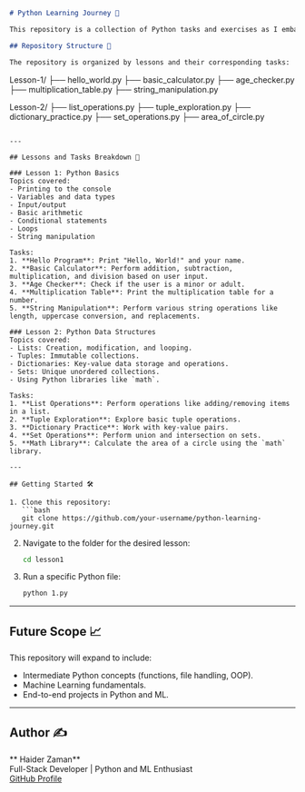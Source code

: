 ```markdown
# Python Learning Journey 🚀

This repository is a collection of Python tasks and exercises as I embark on my journey to learn Python and Machine Learning. Each task corresponds to lessons focused on building a strong foundation in Python programming and eventually progressing into Machine Learning concepts.

## Repository Structure 📂

The repository is organized by lessons and their corresponding tasks:

```
Lesson-1/
  ├── hello_world.py
  ├── basic_calculator.py
  ├── age_checker.py
  ├── multiplication_table.py
  ├── string_manipulation.py

Lesson-2/
  ├── list_operations.py
  ├── tuple_exploration.py
  ├── dictionary_practice.py
  ├── set_operations.py
  ├── area_of_circle.py
```

---

## Lessons and Tasks Breakdown 📘

### Lesson 1: Python Basics
Topics covered:
- Printing to the console
- Variables and data types
- Input/output
- Basic arithmetic
- Conditional statements
- Loops
- String manipulation

Tasks:
1. **Hello Program**: Print "Hello, World!" and your name.
2. **Basic Calculator**: Perform addition, subtraction, multiplication, and division based on user input.
3. **Age Checker**: Check if the user is a minor or adult.
4. **Multiplication Table**: Print the multiplication table for a number.
5. **String Manipulation**: Perform various string operations like length, uppercase conversion, and replacements.

### Lesson 2: Python Data Structures
Topics covered:
- Lists: Creation, modification, and looping.
- Tuples: Immutable collections.
- Dictionaries: Key-value data storage and operations.
- Sets: Unique unordered collections.
- Using Python libraries like `math`.

Tasks:
1. **List Operations**: Perform operations like adding/removing items in a list.
2. **Tuple Exploration**: Explore basic tuple operations.
3. **Dictionary Practice**: Work with key-value pairs.
4. **Set Operations**: Perform union and intersection on sets.
5. **Math Library**: Calculate the area of a circle using the `math` library.

---

## Getting Started 🛠️

1. Clone this repository:
   ```bash
   git clone https://github.com/your-username/python-learning-journey.git
   ```

2. Navigate to the folder for the desired lesson:
   ```bash
   cd lesson1
   ```

3. Run a specific Python file:
   ```bash
   python 1.py
   ```

---

## Future Scope 📈
This repository will expand to include:
- Intermediate Python concepts (functions, file handling, OOP).
- Machine Learning fundamentals.
- End-to-end projects in Python and ML.

---

## Author ✍️
** Haider Zaman**  
Full-Stack Developer | Python and ML Enthusiast  
[GitHub Profile](https://github.com/haideryzai)
